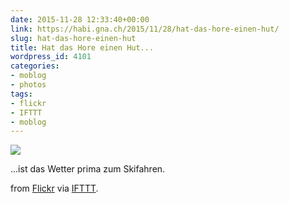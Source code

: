 ```yaml
---
date: 2015-11-28 12:33:40+00:00
link: https://habi.gna.ch/2015/11/28/hat-das-hore-einen-hut/
slug: hat-das-hore-einen-hut
title: Hat das Hore einen Hut...
wordpress_id: 4101
categories:
- moblog
- photos
tags:
- flickr
- IFTTT
- moblog
---
```


![](http://ift.tt/21le8DA)  

...ist das Wetter prima zum Skifahren.  

from [Flickr](http://flic.kr/p/ByGYTJ) via [IFTTT](http://ift.tt/1c4nCfM).
